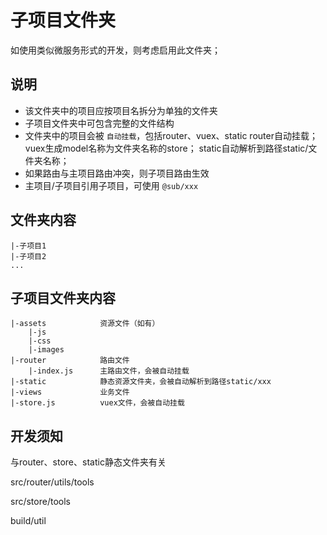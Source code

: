 # 子项目文件夹

如使用类似微服务形式的开发，则考虑启用此文件夹；

## 说明

* 该文件夹中的项目应按项目名拆分为单独的文件夹
* 子项目文件夹中可包含完整的文件结构
* 文件夹中的项目会被 `自动挂载`，包括router、vuex、static
  router自动挂载；
  vuex生成model名称为文件夹名称的store；
  static自动解析到路径static/文件夹名称；
* 如果路由与主项目路由冲突，则子项目路由生效
* 主项目/子项目引用子项目，可使用 `@sub/xxx`

## 文件夹内容

```
|-子项目1
|-子项目2
...
```

## 子项目文件夹内容

```
|-assets            资源文件（如有）
    |-js
    |-css
    |-images
|-router            路由文件
    |-index.js      主路由文件，会被自动挂载
|-static            静态资源文件夹，会被自动解析到路径static/xxx
|-views             业务文件
|-store.js          vuex文件，会被自动挂载
```

## 开发须知

与router、store、static静态文件夹有关

src/router/utils/tools

src/store/tools

build/util
